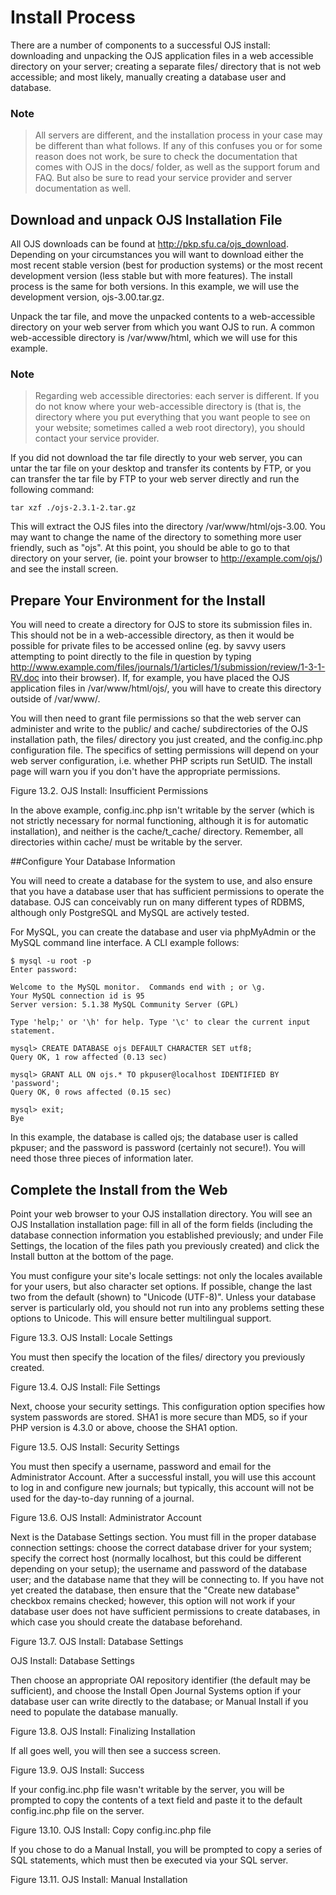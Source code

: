 # Install Process

There are a number of components to a successful OJS install: downloading and unpacking the OJS application files in a web accessible directory on your server; creating a separate files/ directory that is not web accessible; and most likely, manually creating a database user and database.

### Note
> All servers are different, and the installation process in your case may be different than what follows. If any of this confuses you or for some reason does not work, be sure to check the documentation that comes with OJS in the docs/ folder, as well as the support forum and FAQ. But also be sure to read your service provider and server documentation as well.


## Download and unpack OJS Installation File

All OJS downloads can be found at http://pkp.sfu.ca/ojs_download. Depending on your circumstances you will want to download either the most recent stable version (best for production systems) or the most recent development version (less stable but with more features). The install process is the same for both versions. In this example, we will use the development version, ojs-3.00.tar.gz.

Unpack the tar file, and move the unpacked contents to a web-accessible directory on your web server from which you want OJS to run. A common web-accessible directory is /var/www/html, which we will use for this example.

### Note

> Regarding web accessible directories: each server is different. If you do not know where your web-accessible directory is (that is, the directory where you put everything that you want people to see on your website; sometimes called a web root directory), you should contact your service provider.

If you did not download the tar file directly to your web server, you can untar the tar file on your desktop and transfer its contents by FTP, or you can transfer the tar file by FTP to your web server directly and run the following command:

```
tar xzf ./ojs-2.3.1-2.tar.gz
```

This will extract the OJS files into the directory /var/www/html/ojs-3.00. You may want to change the name of the directory to something more user friendly, such as "ojs". At this point, you should be able to go to that directory on your server, (ie. point your browser to http://example.com/ojs/) and see the install screen.


## Prepare Your Environment for the Install

You will need to create a directory for OJS to store its submission files in. This should not be in a web-accessible directory, as then it would be possible for private files to be accessed online (eg. by savvy users attempting to point directly to the file in question by typing http://www.example.com/files/journals/1/articles/1/submission/review/1-3-1-RV.doc into their browser). If, for example, you have placed the OJS application files in /var/www/html/ojs/, you will have to create this directory outside of /var/www/.

You will then need to grant file permissions so that the web server can administer and write to the public/ and cache/ subdirectories of the OJS installation path, the files/ directory you just created, and the config.inc.php configuration file. The specifics of setting permissions will depend on your web server configuration, i.e. whether PHP scripts run SetUID. The install page will warn you if you don't have the appropriate permissions.

Figure 13.2. OJS Install: Insufficient Permissions



In the above example, config.inc.php isn't writable by the server (which is not strictly necessary for normal functioning, although it is for automatic installation), and neither is the cache/t_cache/ directory. Remember, all directories within cache/ must be writable by the server.

##Configure Your Database Information

You will need to create a database for the system to use, and also ensure that you have a database user that has sufficient permissions to operate the database. OJS can conceivably run on many different types of RDBMS, although only PostgreSQL and MySQL are actively tested.

For MySQL, you can create the database and user via phpMyAdmin or the MySQL command line interface. A CLI example follows:
```
$ mysql -u root -p
Enter password: 

Welcome to the MySQL monitor.  Commands end with ; or \g.
Your MySQL connection id is 95
Server version: 5.1.38 MySQL Community Server (GPL)

Type 'help;' or '\h' for help. Type '\c' to clear the current input statement.

mysql> CREATE DATABASE ojs DEFAULT CHARACTER SET utf8;
Query OK, 1 row affected (0.13 sec)

mysql> GRANT ALL ON ojs.* TO pkpuser@localhost IDENTIFIED BY 'password';
Query OK, 0 rows affected (0.15 sec)

mysql> exit;
Bye
```
In this example, the database is called ojs; the database user is called pkpuser; and the password is password (certainly not secure!). You will need those three pieces of information later.

## Complete the Install from the Web

Point your web browser to your OJS installation directory. You will see an OJS Installation installation page: fill in all of the form fields (including the database connection information you established previously; and under File Settings, the location of the files path you previously created) and click the Install button at the bottom of the page.

You must configure your site's locale settings: not only the locales available for your users, but also character set options. If possible, change the last two from the default (shown) to "Unicode (UTF-8)". Unless your database server is particularly old, you should not run into any problems setting these options to Unicode. This will ensure better multilingual support.

Figure 13.3. OJS Install: Locale Settings


You must then specify the location of the files/ directory you previously created.

Figure 13.4. OJS Install: File Settings

Next, choose your security settings. This configuration option specifies how system passwords are stored. SHA1 is more secure than MD5, so if your PHP version is 4.3.0 or above, choose the SHA1 option.

Figure 13.5. OJS Install: Security Settings

You must then specify a username, password and email for the Administrator Account. After a successful install, you will use this account to log in and configure new journals; but typically, this account will not be used for the day-to-day running of a journal.

Figure 13.6. OJS Install: Administrator Account

Next is the Database Settings section. You must fill in the proper database connection settings: choose the correct database driver for your system; specify the correct host (normally localhost, but this could be different depending on your setup); the username and password of the database user; and the database name that they will be connecting to. If you have not yet created the database, then ensure that the "Create new database" checkbox remains checked; however, this option will not work if your database user does not have sufficient permissions to create databases, in which case you should create the database beforehand.

Figure 13.7. OJS Install: Database Settings


OJS Install: Database Settings


Then choose an appropriate OAI repository identifier (the default may be sufficient), and choose the Install Open Journal Systems option if your database user can write directly to the database; or Manual Install if you need to populate the database manually.

Figure 13.8. OJS Install: Finalizing Installation


If all goes well, you will then see a success screen.

Figure 13.9. OJS Install: Success


If your config.inc.php file wasn't writable by the server, you will be prompted to copy the contents of a text field and paste it to the default config.inc.php file on the server.

Figure 13.10. OJS Install: Copy config.inc.php file


If you chose to do a Manual Install, you will be prompted to copy a series of SQL statements, which must then be executed via your SQL server.

Figure 13.11. OJS Install: Manual Installation



